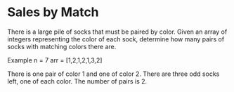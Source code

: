# Sales by Match

There is a large pile of socks that must be paired by color. Given an array of integers representing the color of each sock, determine how many pairs of socks with matching colors there are.

Example
n = 7
arr = [1,2,1,2,1,3,2]


There is one pair of color 1 and one of color 2. There are three odd socks left, one of each color. The number of pairs is 2.